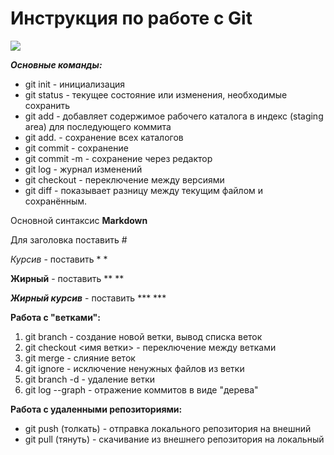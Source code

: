 # Инструкция по работе с Git

![](GIT.png)


***Основные команды:***

* git init - инициализация
* git status - текущее состояние или изменения, необходимые сохранить
* git add - добавляет содержимое рабочего каталога в индекс (staging area) для последующего коммита
* git add. - сохранение всех каталогов
* git commit - сохранение
* git commit -m - сохранение через редактор
* git log - журнал изменений
* git checkout - переключение между версиями
* git diff - показывает разницу между текущим файлом и сохранённым. 

Основной синтаксис **Markdown**

Для заголовка поставить #

*Курсив* - поставить * *

**Жирный** - поставить ** **

***Жирный курсив*** - поставить *** ***

**Работа с "ветками":**
1. git branch - создание новой ветки, вывод списка веток
2. git checkout <имя ветки> - переключение между ветками
3. git merge - слияние веток
4. git ignore - исключение ненужных файлов из ветки
5. git branch -d - удаление ветки 
6. git log --graph - отражение коммитов в виде "дерева"

**Работа с удаленными репозиториями:**

* git push (толкать) - отправка локального репозитория на внешний
* git pull (тянуть) - скачивание из внешнего репозитория на локальный 

